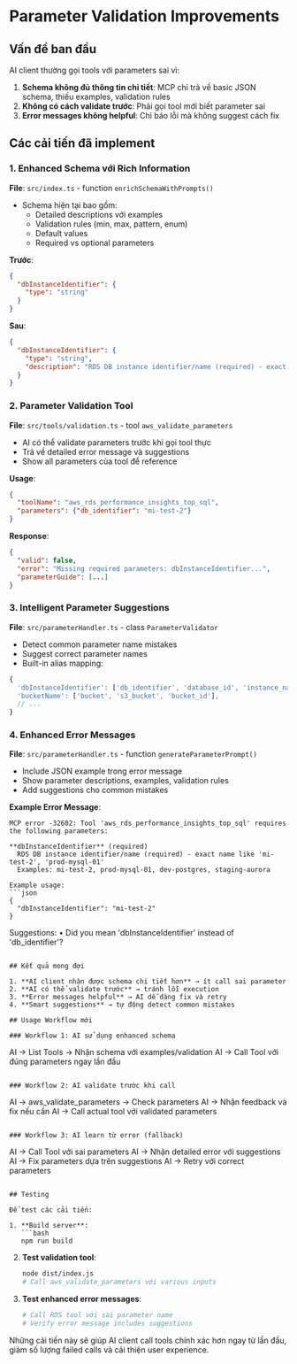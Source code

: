 # Parameter Validation Improvements

## Vấn đề ban đầu

AI client thường gọi tools với parameters sai vì:

1. **Schema không đủ thông tin chi tiết**: MCP chỉ trả về basic JSON schema, thiếu examples, validation rules
2. **Không có cách validate trước**: Phải gọi tool mới biết parameter sai
3. **Error messages không helpful**: Chỉ báo lỗi mà không suggest cách fix

## Các cải tiến đã implement

### 1. Enhanced Schema với Rich Information

**File**: `src/index.ts` - function `enrichSchemaWithPrompts()`

- Schema hiện tại bao gồm:
  - Detailed descriptions với examples
  - Validation rules (min, max, pattern, enum)
  - Default values
  - Required vs optional parameters

**Trước**:
```json
{
  "dbInstanceIdentifier": {
    "type": "string"
  }
}
```

**Sau**:
```json
{
  "dbInstanceIdentifier": {
    "type": "string",
    "description": "RDS DB instance identifier/name (required) - exact name like 'mi-test-2', 'prod-mysql-01'\nExamples: mi-test-2, prod-mysql-01, dev-postgres, staging-aurora"
  }
}
```

### 2. Parameter Validation Tool

**File**: `src/tools/validation.ts` - tool `aws_validate_parameters`

- AI có thể validate parameters trước khi gọi tool thực
- Trả về detailed error message và suggestions
- Show all parameters của tool để reference

**Usage**:
```json
{
  "toolName": "aws_rds_performance_insights_top_sql",
  "parameters": {"db_identifier": "mi-test-2"}
}
```

**Response**:
```json
{
  "valid": false,
  "error": "Missing required parameters: dbInstanceIdentifier...",
  "parameterGuide": [...]
}
```

### 3. Intelligent Parameter Suggestions

**File**: `src/parameterHandler.ts` - class `ParameterValidator`

- Detect common parameter name mistakes
- Suggest correct parameter names
- Built-in alias mapping:

```typescript
{
  'dbInstanceIdentifier': ['db_identifier', 'database_id', 'instance_name'],
  'bucketName': ['bucket', 's3_bucket', 'bucket_id'],
  // ...
}
```

### 4. Enhanced Error Messages

**File**: `src/parameterHandler.ts` - function `generateParameterPrompt()`

- Include JSON example trong error message
- Show parameter descriptions, examples, validation rules
- Add suggestions cho common mistakes

**Example Error Message**:
```
MCP error -32602: Tool 'aws_rds_performance_insights_top_sql' requires the following parameters:

**dbInstanceIdentifier** (required)
  RDS DB instance identifier/name (required) - exact name like 'mi-test-2', 'prod-mysql-01'
  Examples: mi-test-2, prod-mysql-01, dev-postgres, staging-aurora

Example usage:
```json
{
  "dbInstanceIdentifier": "mi-test-2"
}
```

Suggestions:
  • Did you mean 'dbInstanceIdentifier' instead of 'db_identifier'?
```

## Kết quả mong đợi

1. **AI client nhận được schema chi tiết hơn** → ít call sai parameter
2. **AI có thể validate trước** → tránh lỗi execution
3. **Error messages helpful** → AI dễ dàng fix và retry
4. **Smart suggestions** → tự động detect common mistakes

## Usage Workflow mới

### Workflow 1: AI sử dụng enhanced schema
```
AI → List Tools → Nhận schema với examples/validation
AI → Call Tool với đúng parameters ngay lần đầu
```

### Workflow 2: AI validate trước khi call
```
AI → aws_validate_parameters → Check parameters
AI → Nhận feedback và fix nếu cần
AI → Call actual tool với validated parameters
```

### Workflow 3: AI learn từ error (fallback)
```
AI → Call Tool với sai parameters
AI → Nhận detailed error với suggestions
AI → Fix parameters dựa trên suggestions
AI → Retry với correct parameters
```

## Testing

Để test các cải tiến:

1. **Build server**:
   ```bash
   npm run build
   ```

2. **Test validation tool**:
   ```bash
   node dist/index.js
   # Call aws_validate_parameters với various inputs
   ```

3. **Test enhanced error messages**:
   ```bash
   # Call RDS tool với sai parameter name
   # Verify error message includes suggestions
   ```

Những cải tiến này sẽ giúp AI client call tools chính xác hơn ngay từ lần đầu, giảm số lượng failed calls và cải thiện user experience.
